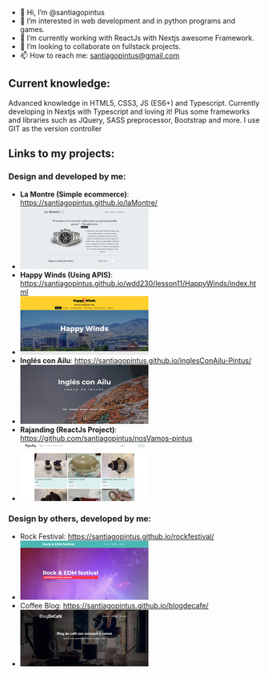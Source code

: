 - 👋 Hi, I’m @santiagopintus
- 👀 I’m interested in web development and in python programs and games.
- 🌱 I’m currently working with ReactJs with Nextjs awesome Framework.
- 💞️ I’m looking to collaborate on fullstack projects.
- 📫 How to reach me: santiagopintus@gmail.com

## Current knowledge:
Advanced knowledge in HTML5, CSS3, JS (ES6+) and Typescript. Currently developing in Nextjs with Typescript and loving it! Plus some frameworks and libraries such as JQuery, SASS preprocessor, Bootstrap and more. I use GIT as the version controller

## Links to my projects:
### Design and developed by me:
- **La Montre (Simple ecommerce)**: https://santiagopintus.github.io/laMontre/
- ![La montre thumbnail](images/LaMontre.jpg)
- **Happy Winds (Using APIS)**: https://santiagopintus.github.io/wdd230/lesson11/HappyWinds/index.html 
- ![HappyWinds thumbnail](images/happyWinds.jpg)
- **Inglés con Ailu**: https://santiagopintus.github.io/inglesConAilu-Pintus/
- ![Inglés Con Ailu thumbnail](images/InglesConAilu.jpg)
- **Rajanding (ReactJs Project)**: https://github.com/santiagopintus/nosVamos-pintus
- ![Rajanding thumbnail](images/rajanding.jpg)

### Design by others, developed by me:
- Rock Festival: https://santiagopintus.github.io/rockfestival/
- ![Rock Festival thumbnail](images/RockEDMFestival.jpg)
- Coffee Blog: https://santiagopintus.github.io/blogdecafe/
- ![Blog de Café thumbnail](images/BlogDeCafé.jpg)

